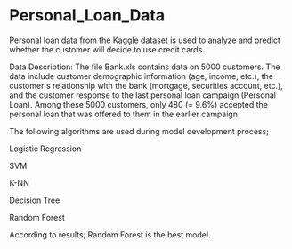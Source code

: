 # Personal_Loan_Data
Personal loan data from the Kaggle dataset is used to analyze and predict whether the customer will decide to use credit cards. 

Data Description:
The file Bank.xls contains data on 5000 customers. The data include customer demographic information (age, income, etc.), the customer's relationship with the bank (mortgage, securities account, etc.), and the customer response to the last personal loan campaign (Personal Loan). Among these 5000 customers, only 480 (= 9.6%) accepted the personal loan that was offered to them in the earlier campaign.

The following algorithms are used during model development process;
 
  Logistic Regression

  SVM
  
  K-NN
  
  Decision Tree 
  
  Random Forest
  
  
 According to results; Random Forest is the best model. 
 



